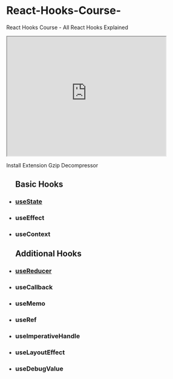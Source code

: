 # React-Hooks-Course-

React Hooks Course - All React Hooks Explained

<iframe width="420" height="315"
src="https://www.youtube.com/watch?v=LlvBzyy-558">
</iframe>

Install Extension
Gzip Decompressor

<ul>
  <h2>Basic Hooks</h1>
  <li><h3><a href="./src/StateTutorial.js">useState</a></h3></li>
  <li><h3>useEffect</h3></li>
  <li><h3>useContext</h3></li>
</ul>

<ul>
  <h2>Additional Hooks</h1>
  <li><h3><a href="./src/ReducerTutorial.js">useReducer</a></h3></li>
  <li><h3>useCallback</h3></li>
  <li><h3>useMemo</h3></li>
  <li><h3>useRef</h3></li>
  <li><h3>useImperativeHandle</h3></li>
  <li><h3>useLayoutEffect</h3></li>
  <li><h3>useDebugValue</h3></li>
</ul>
